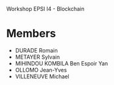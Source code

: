 Workshop EPSI I4 - Blockchain

# Members
- DURADE Romain
- METAYER Sylvain
- MIHINDOU KOMBILA Ben Espoir Yan
- OLLOMO Jean-Yves
- VILLENEUVE Michael 


